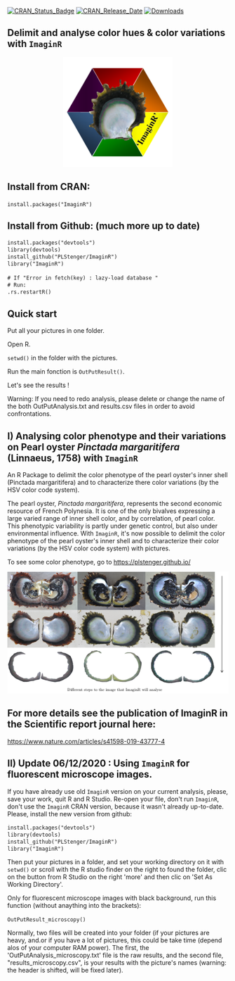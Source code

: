 
[![CRAN_Status_Badge](https://www.r-pkg.org/badges/version/ImaginR)](https://cran.r-project.org/package=ImaginR) [![CRAN_Release_Date](https://www.r-pkg.org/badges/ago/ImaginR)](https://cran.r-project.org/package=ImaginR)
[![Downloads](https://cranlogs.r-pkg.org/badges/grand-total/ImaginR)](https://cran.r-project.org/package=ImaginR)

## Delimit and analyse color hues & color variations with `ImaginR`

<div align="center">
<img src="https://github.com/PLStenger/ImaginR/blob/master/logo_imaginr.png" width="250" height="250">
</div>

## Install from CRAN:
`install.packages("ImaginR")`

## Install from Github: (much more up to date)

    install.packages("devtools")
    library(devtools)
    install_github("PLStenger/ImaginR")
    library("ImaginR")

    # If "Error in fetch(key) : lazy-load database "
    # Run:
    .rs.restartR()


## Quick start
Put all your pictures in one folder. 

Open R. 

`setwd()` in the folder with the pictures.

Run the main fonction is `OutPutResult()`. 

Let's see the results !

Warning: If you need to redo analysis, please delete or change the name of the both OutPutAnalysis.txt and results.csv files in order to avoid confrontations.


## I) Analysing color phenotype and their variations on Pearl oyster *Pinctada margaritifera* (Linnaeus, 1758) with `ImaginR`
An R Package to delimit the color phenotype of the pearl oyster's inner shell (Pinctada margaritifera) and to characterize there color variations (by the HSV color code system).

The pearl oyster, *Pinctada margaritifera*, represents the second economic resource of French Polynesia.
It is one of the only bivalves expressing a large varied range of inner shell color, and by correlation, of pearl color.
This phenotypic variability is partly under genetic control, but also under environmental influence.
With `ImaginR`, it's now possible to delimit the color phenotype of the pearl oyster's inner shell and to characterize their color variations (by the HSV color code system) with pictures.

To see some color phenotype, go to https://plstenger.github.io/

![alt tag](https://github.com/PLStenger/ImaginR/blob/master/pmarg.png)

## For more details see the publication of ImaginR in the Scientific report journal here:
https://www.nature.com/articles/s41598-019-43777-4


## II) Update 06/12/2020 : Using `ImaginR` for fluorescent microscope images.

If you have already use old `ImaginR` version on your current analysis, please, save your work, quit R and R Studio. Re-open your file, don't run `ImaginR`, don't use the `ImaginR` CRAN version, because it wasn't already up-to-date. Please, install the new version from github:

    install.packages("devtools")
    library(devtools)
    install_github("PLStenger/ImaginR")
    library("ImaginR")

Then put your pictures in a folder, and set your working directory on it with `setwd()` or scroll with the R studio finder on the right to found the folder, clic on the button from R Studio on the right 'more' and then clic on 'Set As Working Directory'.

Only for fluorescent microscope images with black background, run this function (without anaything into the brackets):

`OutPutResult_microscopy()`

Normally, two files will be created into your folder (if your pictures are heavy, and.or if you have a lot of pictures, this could be take time (depend alos of your computer RAM power).
The first, the 'OutPutAnalysis_microscopy.txt' file is the raw results, and the second file, "results_microscopy.csv", is your results with the picture's names (warning: the header is shifted, will be fixed later).


